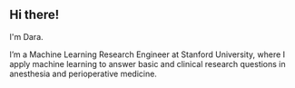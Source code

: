 ## Hi there! 
I'm Dara. 

I’m a Machine Learning Research Engineer at Stanford University, where I apply machine learning to answer basic and clinical research questions in anesthesia and perioperative medicine.
